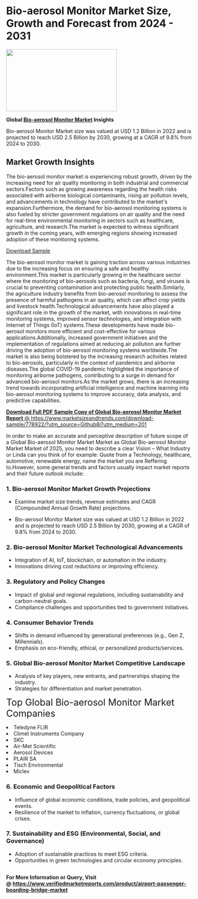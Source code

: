 <H1>Bio-aerosol Monitor Market Size, Growth and Forecast from 2024 - 2031</H1><img class="aligncenter size-medium wp-image-584254" src="https://thirdeyenews.in/wp-content/uploads/2024/09/Global-Market-Research-300x168.jpeg" alt="" width="300" height="168" /><p><strong>Global&nbsp;<a href="https://www.marketsizeandtrends.com/download-sample/778922/?utm_source=Github8j?utm_medium=201">Bio-aerosol Monitor Market</a> Insights</strong></p><p>Bio-aerosol Monitor Market size was valued at USD 1.2 Billion in 2022 and is projected to reach USD 2.5 Billion by 2030, growing at a CAGR of 9.8% from 2024 to 2030.</p><p><h2>Market Growth Insights</h2> <p>The bio-aerosol monitor market is experiencing robust growth, driven by the increasing need for air quality monitoring in both industrial and commercial sectors.Factors such as growing awareness regarding the health risks associated with airborne biological contaminants, rising air pollution levels, and advancements in technology have contributed to the market's expansion.Furthermore, the demand for bio-aerosol monitoring systems is also fueled by stricter government regulations on air quality and the need for real-time environmental monitoring in sectors such as healthcare, agriculture, and research.The market is expected to witness significant growth in the coming years, with emerging regions showing increased adoption of these monitoring systems.</p> <p><a href="#">Download Sample</a></p> <p>The bio-aerosol monitor market is gaining traction across various industries due to the increasing focus on ensuring a safe and healthy environment.This market is particularly growing in the healthcare sector where the monitoring of bio-aerosols such as bacteria, fungi, and viruses is crucial to preventing contamination and protecting public health.Similarly, the agriculture industry benefits from bio-aerosol monitoring to assess the presence of harmful pathogens in air quality, which can affect crop yields and livestock health.Technological advancements have also played a significant role in the growth of the market, with innovations in real-time monitoring systems, improved sensor technologies, and integration with Internet of Things (IoT) systems.These developments have made bio-aerosol monitors more efficient and cost-effective for various applications.Additionally, increased government initiatives and the implementation of regulations aimed at reducing air pollution are further driving the adoption of bio-aerosol monitoring systems worldwide.The market is also being bolstered by the increasing research activities related to bio-aerosols, particularly in the context of pandemics and airborne diseases.The global COVID-19 pandemic highlighted the importance of monitoring airborne pathogens, contributing to a surge in demand for advanced bio-aerosol monitors.As the market grows, there is an increasing trend towards incorporating artificial intelligence and machine learning into bio-aerosol monitoring systems to improve accuracy, data analysis, and predictive capabilities.</p> <p><a href="#"></p><p><span class=""><strong>Download Full PDF Sample Copy of Global Bio-aerosol Monitor Market Report</strong> @ <a href="https://www.marketsizeandtrends.com/download-sample/778922/?utm_source=Github8j?utm_medium=201" target="_blank">https://www.marketsizeandtrends.com/download-sample/778922/?utm_source=Github8j?utm_medium=201</a></span></p><p>In order to make an accurate and perceptive description of future scope of a Global&nbsp;Bio-aerosol Monitor Market Market as Global&nbsp;Bio-aerosol Monitor Market Market of 2025, you need to describe a clear Vision &ndash; What Industry or Linda can you think of for example: Quote from a Technology, healthcare, automotive, renewable energy, name the market you are Reffering to.However, some general trends and factors usually impact market reports and their future outlook include:</p><h3>1.&nbsp;<strong>Bio-aerosol Monitor Market Growth Projections</strong></h3><ul><li>Examine market size trends, revenue estimates and CAGR (Compounded Annual Growth Rate) projections.</li><li><p>Bio-aerosol Monitor Market size was valued at USD 1.2 Billion in 2022 and is projected to reach USD 2.5 Billion by 2030, growing at a CAGR of 9.8% from 2024 to 2030.</p></li></ul><h3>2.&nbsp;<strong>Bio-aerosol Monitor Market Technological Advancements</strong></h3><ul><li>Integration of AI, IoT, blockchain, or automation in the industry.</li><li>Innovations driving cost reductions or improving efficiency.</li></ul><h3>3.&nbsp;<strong>Regulatory and Policy Changes</strong></h3><ul><li>Impact of global and regional regulations, including sustainability and carbon-neutral goals.</li><li>Compliance challenges and opportunities tied to government initiatives.</li></ul><h3>4.&nbsp;<strong>Consumer Behavior Trends</strong></h3><ul><li>Shifts in demand influenced by generational preferences (e.g., Gen Z, Millennials).</li><li>Emphasis on eco-friendly, ethical, or personalized products/services.</li></ul><h3>5.&nbsp;<strong>Global Bio-aerosol Monitor Market Competitive Landscape</strong></h3><ul><li>Analysis of key players, new entrants, and partnerships shaping the industry.</li><li>Strategies for differentiation and market penetration.</li></ul><p data-pm-slice="1 1 []"><span style="color: inherit; font-family: inherit; font-size: 25px;">Top Global Bio-aerosol Monitor Market Companies</span></p><div class="" data-test-id=""><p><li>Teledyne FLIR</li><li> Climet Instruments Company</li><li> SKC</li><li> Air-Met Scientific</li><li> Aerosol Devices</li><li> PLAIR SA</li><li> Tisch Environmental</li><li> Miclev</li></p></div><h3>6.&nbsp;<strong>Economic and Geopolitical Factors</strong></h3><ul><li>Influence of global economic conditions, trade policies, and geopolitical events.</li><li>Resilience of the market to inflation, currency fluctuations, or global crises.</li></ul><h3>7.&nbsp;<strong>Sustainability and ESG (Environmental, Social, and Governance)</strong></h3><ul><li>Adoption of sustainable practices to meet ESG criteria.</li><li>Opportunities in green technologies and circular economy principles.</li></ul><h2><strong style="font-size: 14px;">For More Information or Query, Visit @&nbsp;</strong><a style="background-color: #ffffff; font-size: 14px;" href="https://www.marketsizeandtrends.com/report/bio-aerosol-monitor-market/" target="_blank">https://www.verifiedmarketreports.com/product/airport-passenger-boarding-bridge-market</a></h2>
